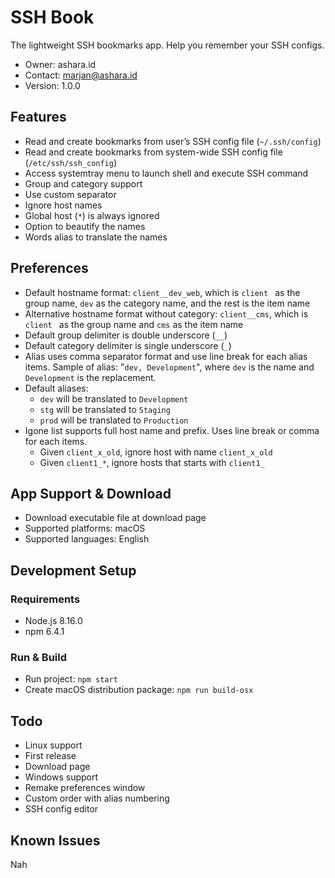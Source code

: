 # SSH Book
The lightweight SSH bookmarks app. Help you remember your SSH configs.
* Owner: ashara.id
* Contact: marjan@ashara.id
* Version: 1.0.0

## Features
* Read and create bookmarks from user’s SSH config file (`~/.ssh/config`)
* Read and create bookmarks from system-wide SSH config file (`/etc/ssh/ssh_config`)
* Access systemtray menu to launch shell and execute SSH command
* Group and category support
* Use custom separator
* Ignore host names
* Global host (`*`) is always ignored
* Option to beautify the names
* Words alias to translate the names

## Preferences
* Default hostname format: `client__dev_web`, which is `client ` as the group name, `dev` as the category name, and the rest is the item name
* Alternative hostname format without category: `client__cms`, which is `client ` as the group name and `cms` as the item name
* Default group delimiter is double underscore (`__`)
* Default category delimiter is single underscore (`_`)
* Alias uses comma separator format and use line break for each alias items. Sample of alias: "`dev, Development`", where `dev` is the name and `Development` is the replacement.
* Default aliases:
    * `dev` will be translated to `Development`
    * `stg` will be translated to `Staging`
    * `prod` will be translated to `Production`
* Igone list supports full host name and prefix. Uses line break or comma for each items.
    * Given `client_x_old`, ignore host with name `client_x_old`
    * Given `client1_*`, ignore hosts that starts with `client1_`

## App Support & Download
* Download executable file at download page
* Supported platforms: macOS
* Supported languages: English

## Development Setup
### Requirements
* Node.js 8.16.0
* npm 6.4.1

### Run & Build
* Run project: `npm start`
* Create macOS distribution package: `npm run build-osx`

## Todo
* Linux support
* First release
* Download page
* Windows support
* Remake preferences window
* Custom order with alias numbering
* SSH config editor

## Known Issues
Nah
